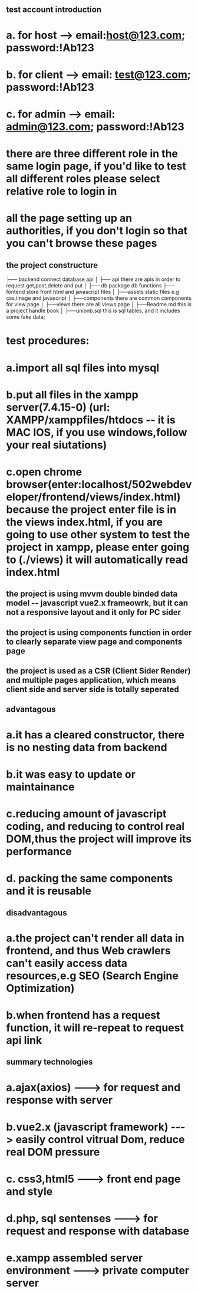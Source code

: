 ## test account introduction
# a. for host --> email:host@123.com; password:!Ab123
# b. for client --> email: test@123.com; password:!Ab123
# c. for admin --> email: admin@123.com; password:!Ab123
# there are three different role in the same login page, if you'd like to test all different roles please select relative role to login in
# all the page setting up an authorities, if you don't login so that you can't browse these pages

## the project constructure

├── backend                                         connect database api
│   ├── api                                         there are apis in order to request get,post,delete and put
│   ├── db                                          package db functions
├── fontend                                         store  front html and javascript files
│   ├──assets                                       static files e.g css,image and javascript
│   ├──components                                   there are common components for view page
│   ├──views                                        there are all views page
│   ├──Readme.md                                    this is a project handle book
│   ├──unibnb.sql                                   this is sql tables, and it includes some fake data;

# test procedures:
# a.import all sql files into mysql
# b.put all files in the xampp server(7.4.15-0) (url: XAMPP/xamppfiles/htdocs -- it is MAC IOS, if you use windows,follow your real siutations)
# c.open chrome browser(enter:localhost/502webdeveloper/frontend/views/index.html) because the project enter file is in the views index.html, if you are going to use other system to test the project in xampp, please enter going to (./views) it will automatically read index.html


## the project is using mvvm double binded data model -- javascript vue2.x frameowrk, but it can not a responsive layout and it only for PC sider
## the project is using components function in order to clearly separate view page and components page
## the project is used as a CSR (Client Sider Render) and multiple pages application, which means client side and server side is totally seperated
## advantagous
# a.it has a cleared constructor, there is no nesting data from backend
# b.it was easy to update or maintainance 
# c.reducing amount of javascript coding, and reducing to control real DOM,thus the project will improve its performance
# d. packing the same components and it is reusable
## disadvantagous
# a.the project can't render all data in frontend, and thus Web crawlers can't easily access data resources,e.g SEO (Search Engine Optimization)
# b.when frontend has a request function, it will re-repeat to request api link

## summary technologies
# a.ajax(axios) ---> for request and response with server
# b.vue2.x (javascript framework) ---> easily control vitrual Dom, reduce real DOM pressure
# c. css3,html5 ---> front end page and style
# d.php, sql sentenses ---> for request and response with database
# e.xampp assembled server environment ---> private computer server






